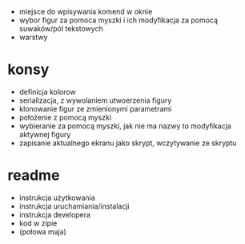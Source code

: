 - miejsce do wpisywania komend w oknie
- wybor figur za pomoca myszki i ich modyfikacja za pomocą suwaków/pól tekstowych
- warstwy
# konsy
- definicja kolorow
- serializacja, z wywolaniem utwoerzenia figury
- klonowanie figur ze zmienionymi parametrami
- położenie z pomocą myszki
- wybieranie za pomocą myszki, jak nie ma nazwy to modyfikacja aktywnej figury
- zapisanie aktualnego ekranu jako skrypt, wczytywanie ze skryptu

# readme
- instrukcja użytkowania
- instrukcja uruchamiania/instalacji
- instrukcja developera
- kod w zipie
- (połowa maja)